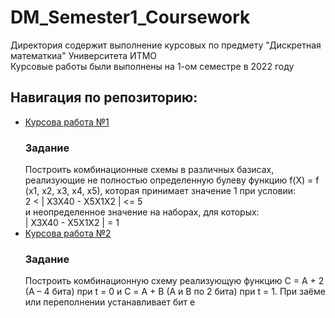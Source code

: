 # DM_Semester1_Coursework

Директория содержит выполнение курсовых по предмету "Дискретная математкиа" Университета ИТМО <br />
Курсовые работы были выполнены на 1-ом семестре в 2022 году

## Навигация по репозиторию: 
  - [Курсова работа №1](/DataBase_lab1)
    ### Задание
    Построить комбинационные схемы в различных базисах, реализующие не полностью определенную булеву функцию f(Х) = f (x1, x2, x3, x4, x5), которая принимает значение 1 при условии: <br /> 
    2 < | X3X40 - X5X1X2 | <= 5 <br />
    и неопределенное значение на наборах, для которых: <br />
    | X3X40 - X5X1X2 | = 1 <br />
  - [Курсова работа №2](/DataBase_lab1)
    ### Задание
    Построить комбинационную схему реализующую функцию C = A + 2 (A – 4 бита) при t = 0 и С = A + B (A и B по 2 бита) при t = 1. При заёме или переполнении устанавливает бит e

